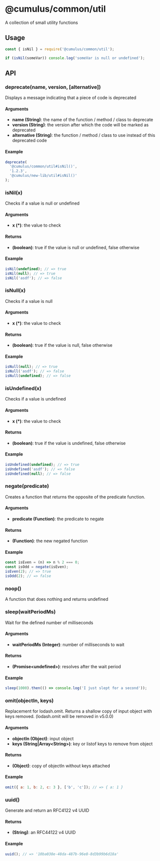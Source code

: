 # @cumulus/common/util

A collection of small utility functions

## Usage
```js
const { isNil } = require('@cumulus/common/util');

if (isNil(someVar)) console.log('someVar is null or undefined');
```

## API

### deprecate(name, version, [alternative])

Displays a message indicating that a piece of code is deprecated

#### Arguments

- **name (String)**: the name of the function / method / class to deprecate
- **version (String)**: the version after which the code will be marked as
  deprecated
- **alternative (String)**: the function / method / class to use instead of this
  deprecated code

#### Example

```js
deprecate(
  '@cumulus/common/util#isNil()',
  '1.2.3',
  '@cumulus/new-lib/util#isNil()'
);
```

### isNil(x)

Checks if a value is null or undefined

#### Arguments

- **x (*)**: the value to check

#### Returns

- **(boolean)**: true if the value is null or undefined, false otherwise

#### Example

```js
isNil(undefined); // => true
isNil(null); // => true
isNil('asdf'); // => false
```

### isNull(x)

Checks if a value is null

#### Arguments

- **x (\*)**: the value to check

#### Returns

- **(boolean)**: true if the value is null, false otherwise

#### Example

```js
isNull(null); // => true
isNull('asdf'); // => false
isNull(undefined); // => false
```

### isUndefined(x)

Checks if a value is undefined

#### Arguments

- **x (*)**: the value to check

#### Returns

- **(boolean)**: true if the value is undefined, false otherwise

#### Example

```js
isUndefined(undefined); // => true
isUndefined('asdf'); // => false
isUndefined(null); // => false
```

### negate(predicate)

Creates a function that returns the opposite of the predicate function.

#### Arguments

- **predicate (Function)**: the predicate to negate

#### Returns

- **(Function)**: the new negated function

#### Example

```js
const isEven = (n) => n % 2 === 0;
const isOdd = negate(isEven);
isEven(2); // => true
isOdd(2); // => false
```

### noop()

A function that does nothing and returns undefined

### sleep(waitPeriodMs)

Wait for the defined number of milliseconds

#### Arguments

- **waitPeriodMs (Integer)**: number of milliseconds to wait

#### Returns

- **(Promise\<undefined\>)**: resolves after the wait period

#### Example

```js
sleep(1000).then(() => console.log('I just slept for a second'));
```

### omit(objectIn, keys)

Replacement for lodash.omit. Returns a shallow copy of input object with keys
removed. (lodash.omit will be removed in v5.0.0)

#### Arguments

- **objectIn (Object)**: input object
- **keys (String|Array\<String\>)**: key or listof keys to remove from object

#### Returns

- **(Object)**: copy of objectIn without keys attached

#### Example

```js
omit({ a: 1, b: 2, c: 3 }, ['b', 'c']); // => { a: 1 }
```

### uuid()

Generate and return an RFC4122 v4 UUID

#### Returns

- **(String)**: an RFC44122 v4 UUID

#### Example

```js
uuid(); // => '10ba038e-48da-487b-96e8-8d3b99b6d18a'
```
